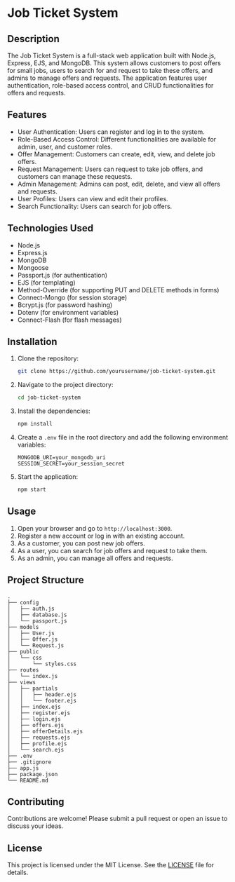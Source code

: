 # Job Ticket System

## Description

The Job Ticket System is a full-stack web application built with Node.js, Express, EJS, and MongoDB. This system allows customers to post offers for small jobs, users to search for and request to take these offers, and admins to manage offers and requests. The application features user authentication, role-based access control, and CRUD functionalities for offers and requests.

## Features

- User Authentication: Users can register and log in to the system.
- Role-Based Access Control: Different functionalities are available for admin, user, and customer roles.
- Offer Management: Customers can create, edit, view, and delete job offers.
- Request Management: Users can request to take job offers, and customers can manage these requests.
- Admin Management: Admins can post, edit, delete, and view all offers and requests.
- User Profiles: Users can view and edit their profiles.
- Search Functionality: Users can search for job offers.

## Technologies Used

- Node.js
- Express.js
- MongoDB
- Mongoose
- Passport.js (for authentication)
- EJS (for templating)
- Method-Override (for supporting PUT and DELETE methods in forms)
- Connect-Mongo (for session storage)
- Bcrypt.js (for password hashing)
- Dotenv (for environment variables)
- Connect-Flash (for flash messages)

## Installation

1. Clone the repository:
   ```sh
   git clone https://github.com/yourusername/job-ticket-system.git
   ```
2. Navigate to the project directory:
   ```sh
   cd job-ticket-system
   ```
3. Install the dependencies:
   ```sh
   npm install
   ```
4. Create a `.env` file in the root directory and add the following environment variables:
   ```plaintext
   MONGODB_URI=your_mongodb_uri
   SESSION_SECRET=your_session_secret
   ```
5. Start the application:
   ```sh
   npm start
   ```

## Usage

1. Open your browser and go to `http://localhost:3000`.
2. Register a new account or log in with an existing account.
3. As a customer, you can post new job offers.
4. As a user, you can search for job offers and request to take them.
5. As an admin, you can manage all offers and requests.

## Project Structure

```plaintext
.
├── config
│   ├── auth.js
│   ├── database.js
│   └── passport.js
├── models
│   ├── User.js
│   ├── Offer.js
│   └── Request.js
├── public
│   └── css
│       └── styles.css
├── routes
│   └── index.js
├── views
│   ├── partials
│   │   ├── header.ejs
│   │   └── footer.ejs
│   ├── index.ejs
│   ├── register.ejs
│   ├── login.ejs
│   ├── offers.ejs
│   ├── offerDetails.ejs
│   ├── requests.ejs
│   ├── profile.ejs
│   └── search.ejs
├── .env
├── .gitignore
├── app.js
├── package.json
└── README.md
```

## Contributing

Contributions are welcome! Please submit a pull request or open an issue to discuss your ideas.

## License

This project is licensed under the MIT License. See the [LICENSE](LICENSE) file for details.


